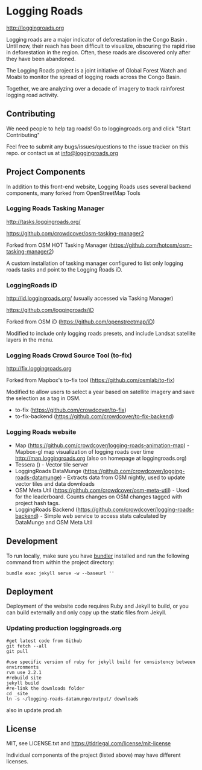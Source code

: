 # Logging Roads

http://loggingroads.org

Logging roads are a major indicator of deforestation in the Congo Basin . Until now, their reach has been difficult to visualize, obscuring the rapid rise in deforestation in the region. Often, these roads are discovered only after they have been abandoned.

The Logging Roads project is a joint initiative of Global Forest Watch and Moabi to monitor the spread of logging roads across the Congo Basin.

Together, we are analyzing over a decade of imagery to track rainforest logging road activity.

## Contributing

We need people to help tag roads! Go to loggingroads.org and click "Start Contributing"

Feel free to submit any bugs/issues/questions to the issue tracker on this repo. or contact us at info@loggingroads.org

## Project Components

In addition to this front-end website, Logging Roads uses several backend components, many forked from OpenStreetMap Tools

### Logging Roads Tasking Manager

http://tasks.loggingroads.org/

https://github.com/crowdcover/osm-tasking-manager2

Forked from OSM HOT Tasking Manager (https://github.com/hotosm/osm-tasking-manager2)

A custom installation of tasking manager configured to list only logging roads tasks and point to the Logging Roads iD.

### LoggingRoads iD

http://id.loggingroads.org/ (usually accessed via Tasking Manager)

https://github.com/loggingroads/iD

Forked from OSM iD (https://github.com/openstreetmap/iD)

Modified to include only logging roads presets, and include Landsat satellite layers in the menu.

### Logging Roads Crowd Source Tool (to-fix)

http://fix.loggingroads.org

Forked from Mapbox's to-fix tool (https://github.com/osmlab/to-fix)

Modified to allow users to select a year based on satellite imagery and save the selection as a tag in OSM.

* to-fix (https://github.com/crowdcover/to-fix)
* to-fix-backend (https://github.com/crowdcover/to-fix-backend)


### Logging Roads website

* Map (https://github.com/crowdcover/logging-roads-animation-map) - Mapbox-gl map visualization of logging roads over time http://map.loggingroads.org (also on homepage at loggingroads.org)
* Tessera () - Vector tile server
* LoggingRoads DataMunge (https://github.com/crowdcover/logging-roads-datamunge) - Extracts data from OSM nightly, used to update vector tiles and data downloads
* OSM Meta Util (https://github.com/crowdcover/osm-meta-util) - Used for the leaderboard. Counts changes on OSM changes tagged with project hash tags.
* LoggingRoads Backend (https://github.com/crowdcover/logging-roads-backend) - Simple web service to access stats calculated by DataMunge and OSM Meta Util

## Development
To run locally, make sure you have [bundler](http://bundler.io/) installed and run the following command from within the project directory:

`bundle exec jekyll serve -w --baseurl ''`

## Deployment

Deployment of the website code requires Ruby and Jekyll to build, or you can build externally and only copy up the static files from Jekyll.


### Updating production loggingroads.org

```
#get latest code from Github
git fetch --all
git pull

#use specific version of ruby for jekyll build for consistency between environments
rvm use 2.2.1
#rebuild site
jekyll build
#re-link the downloads folder
cd _site
ln -s ~/logging-roads-datamunge/output/ downloads
```
also in update.prod.sh

## License

MIT, see LICENSE.txt and https://tldrlegal.com/license/mit-license

Individual components of the project (listed above) may have different licenses.
